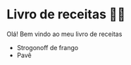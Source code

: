 # Livro de receitas :man_cook:

Olá! Bem vindo ao meu livro de receitas 

- Strogonoff de frango
- Pavê

